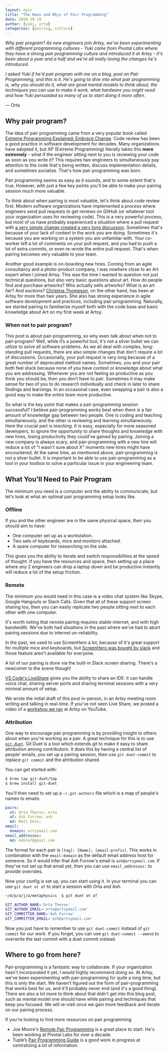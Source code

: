 ```yaml
---
layout: epic
title: "The Hows and Whys of Pair Programming"
date: 2018-10-19
author: [yuki, orta]
categories: [pairing, culture]
---
```


_Why pair program? As new engineers join Artsy, we've been experimenting with different programming cultures - Yuki
came from Pivotal Labs where they have a strong pair programming culture and introduced it at Artsy - it's been
about a year and a half and we're all really loving the changes he's introduced._

_I asked Yuki if he'd pair program with me on a blog, post on Pair Programming, and this is it. He's going to
dive into what pair programming is, why you should do it, what are good mental models to think about, the techniques
you can use to make it work, what hardware you might need and how Yuki persuaded so many of us to start doing it
more often._

&mdash; Orta

<!-- more -->

## Why pair program?

The idea of pair programming came from a very popular book called [Extreme Programming Explained: Embrace
Change][extreme-explained]. Code review has been a good practice in software development for decades. Many organizations have
adopted it, but XP (Extreme Programming) literally takes this **more extremely** - what if the engineer sitting next
to you is reviewing your code as soon as you write it? This requires two engineers to simultaneously pay attention
to the code that's being written, discuss implementation details, and sometimes socialize. That's how pair
programming was born.

Pair programming seems as easy as it sounds, and to some extent that's true. However, with just a few key points
you'll be able to make your pairing session much more valuable.

To think about when pairing is most valuable, let's think about code review first. Modern software organizations
have implemented a process where engineers send pull requests to get reviews on GitHub (or whatever tool your
organization uses for reviewing code). This is a very powerful process, but most of us have probably experienced a
situation where a pull request with [a very simple change created a very long discussion][simple_changes]. Sometimes
that's because of your lack of context in the work you are doing. Sometimes it's because you are working on a
system you are unfamiliar with. Your co-worker left a lot of comments on your pull request, and you had to push a lot
of extra commits, or even re-wrote the entire pull request. That's when pairing becomes very valuable to your team.

Another good example is on-boarding new hires. Coming from an agile consultancy and a photo-product company, I was
nowhere close to an Art expert when I joined Artsy. This was the time I wanted to question not just technical
questions, but also very basic questions about art. How do people find and purchase artworks? Who actually sells
artworks? What is an art fair? And auctions? [Christina Thompson][christina-thompson], on the other hand, has been at 
Artsy for more than two years. She also has strong experience in agile software development and practices, including 
pair-programming. Naturally, we started pairing to familiarize myself both with the code base and basic knowledge 
about Art on my first week at Artsy.

### When not to pair program?

This post is about pair-programming, so why even talk about when not to pair-program? Well, while it’s a powerful tool,
it's not a silver bullet we can utilize to solve all software problems. As we all deal with complex, long-standing
pull requests, there are also simple changes that don't require a lot of discussions. Occasionally, your pull request
is very long because of a great number of deprecated method names. Sometimes, you and your pair both feel stuck because
none of you have context or knowledge about what you are addressing. Whenever you are not feeling as productive as you
think you should be, then you don’t have to pair. Sometimes it may make sense for two of you to do research
individually and check in later to share findings and learnings. In an occasional case, even swapping a pair is also a
good way to make the entire team more productive.

So what is the key point that makes a pair-programming session successful? I believe pair-programming works best when
there is a fair amount of knowledge gap between two people. One is coding and teaching simultaneously, and the
other is reviewing and learning simultaneously. Here the crucial part is _teaching_. It is easy, especially for more
seasoned developers, to ignore the opportunity to share thoughts and knowledge with new hires, losing productivity
they could've gained by pairing. Joining a new company is always scary, and pair-programming with a new hire will
reduce a lot of "I wasn't sure about X" moments new hires might have encountered. At the same time, as mentioned above,
pair-programming is not a silver bullet. It is important to be able to use pair-programming as a tool in your toolbox
to solve a particular issue in your engineering team.

## What You'll Need to Pair Program

The minimum you need is a computer and the ability to communicate, but let's look at what an optimal pair
programming setup looks like.

### Offline

If you and the other engineer are in the same physical space, then you should aim to have:

- One computer set up as a workstation.
- Two sets of keyboards, mice and monitors attached.
- A spare computer for researching on the side.

This gives you the ability to iterate and switch responsibilities at the speed of thought. If you have the resources
and space, then setting up a place where any 2 engineers can drop a laptop down and be productive instantly will
reduce a lot of the setup friction.

### Remote

The minimum you would need in this case is a video chat system like Skype, Google Hangouts or Slack Calls. Given
that all of these support screen sharing too, then you can easily replicate two people sitting next to each other
with one computer.

It's worth noting that remote pairing requires stable internet, and with high bandwidth. We've both had situations
in the past where we've had to abort pairing sessions due to internet un-reliability.

In the past, we used to use ScreenHero a lot, because of it's great support for multiple mice and keyboards, but 
[ScreenHero was bought by slack][sh] and those feature aren't available for everyone. 

A lot of our pairing is done via the built-in Slack screen sharing. There's a newcomer to the scene though! 

[VS Code's LiveShare][ls] gives you the ability to share an IDE: it can handle voice
chat, sharing server ports and sharing terminal sessions with a very  minimal amount of setup.

We wrote the initial draft of this post in-person, in an Artsy meeting room writing and talking in real-time. 
If you've not seen Live Share, we posted a video of a [workshop we ran][ls-yt] at Artsy on YouTube.

### Attribution

One way to encourage pair programming is by providing insight to others about when you're working as a pair. A great
technique for this is to use [`git-duet`][git-duet]. Git Duet is a tool which extends git to make it easy to share
attribution among contributors. It does this by having a central list of people' emails, you set up a pairing
session, then use `git duet-commit` to replace `git commit` and the attribution shared.

You can get started with:

```sh
$ brew tap git-duet/tap
$ brew install git-duet
```

You'll then need to set up a `~/.git-authors` file which is a map of people's names to emails:

```yml
pairs:
  ot: Orta Therox; orta
  af: Ash Furrow; ash
  md: Matt Dole;
email:
  domain: artsymail.com
email_addresses:
  md: mdole7@gmail.com
```

The format for each pair is `[tag]: [Name]; [email-prefix]`. This works in combination with the `email:domain` as
the default email address host for someone. So it would infer that Ash Furrow's email is `ash@artsymail.com`.
If they've not set up that email yet, then you can use `email_addresses:` to provide overrides.

Now your config is set up, you can start using it. In your terminal you can use `git duet ot af` to start a session
with Orta and Ash.

```sh
~/d/p/a/j/a/metaphysics  $ git duet ot af

GIT_AUTHOR_NAME='Orta Therox'
GIT_AUTHOR_EMAIL='orta@artsymail.com'
GIT_COMMITTER_NAME='Ash Furrow'
GIT_COMMITTER_EMAIL='ash@artsymail.com'
```

Now you just have to remember to use `git duet-commit` instead of `git commit` for our work. If you forget, you can
use `git duet-commit --amend` to overwrite the last commit with a duet commit instead.

## Where to go from here?

Pair-programming is a fantastic way to collaborate. If your organization hasn't incorporated it yet, I would highly recommend doing so. At Artsy, we've been experimenting with pair-programming for quite a long time, but this is only the start. We haven't figured out the form of pair-programming that works best for us, and it'll probably never end (and it's a good thing). There are also a lot more to think about that didn't get into this blog post, such as mental model one should have while pairing and techniques that keep you focused. We will re-visit once we gain more feedback and iterate on our pairing process.

If you're looking to find more resources on pair programming

- Joe Moore's [Remote Pair Programming][rpp] is a great place to start. He's been working at Pivotal Labs for over a decade.
- Tuple’s [Pair Programming Guide][ppg] is a good work in progress at centralizing a lot of information.

[christina-thompson]: https://medium.com/artsy-blog/what-it-feels-like-to-work-in-a-supportive-environment-for-female-engineers-3c994a001007
[extreme-explained]: https://www.goodreads.com/book/show/67833.Extreme_Programming_Explained
[sh]: https://slack.com/screenhero
[ls]: https://visualstudio.microsoft.com/services/live-share
[ls-yt]: https://twitter.com/ArtsyOpenSource/status/1034555778210910209
[rpp]: http://remotepairprogramming.com/
[git-duet]: https://github.com/git-duet/git-duet/
[simple_changes]: https://github.com/artsy/reaction/pull/1114#discussion_r209354107
[ppg]: https://tuple.app/pair-programming-guide/

<!-- 
Notes:

- http://www.extremeprogramming.org/rules/pair.html -->

<!-- Appendix
  - Ways in which you can encourage more pairing?
  - Techniques for introducing it into your team
  - Good resources? Further reading
  - Do we do it as much as we'd want?
  - Mental model
    - Remind your pair of what to work on
    - Speak up while pairing
    - Take breaks often
    - Show appreciation
  - Techniques
    - driver and navigator
    - ping-pong pairing
  - What companies provides a good best examples?
-->
